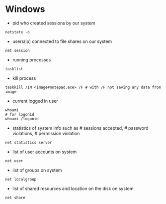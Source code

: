 # Windows

- pid who created sessions by our system
```shell
netstate -o
```

- users(ip) connected to file shares on our system
```shell
net session
```

- running processes
```shell
tasklist
```

- kill process
```shell
taskkill /IM <image#notepad.exe> /F # with /F not saving any data from image
```

- current logged in user
```shell
whoami
# for logonid
whoami /logonid
```

- statistics of system
info such as # sessions accepted, # password violations, # permission violation 
```shell
net statistics server
```

- list of user accounts on system
```shell
net user
```

- list of groups on system
```shell
net localgroup
```

- list of shared resources and location on the disk on system
```shell
net share
```

